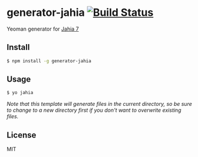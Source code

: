 # generator-jahia [![Build Status](https://travis-ci.org/f4bien/generator-jahia.svg?branch=master)](https://travis-ci.org/f4bien/generator-jahia)

Yeoman generator for [Jahia 7](https://www.jahia.com/products/digital-factory)

## Install

```sh
$ npm install -g generator-jahia
```

## Usage

```sh
$ yo jahia
```

*Note that this template will generate files in the current directory, so be sure to change to a new directory first if you don't want to overwrite existing files.*

## License

MIT
